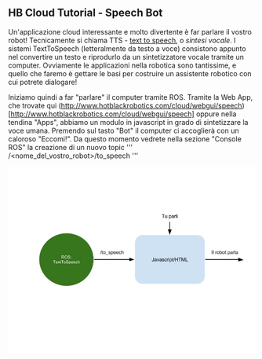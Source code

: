 ## HB Cloud Tutorial - Speech Bot ##

Un'applicazione cloud interessante e molto divertente è far parlare il vostro robot! 
Tecnicamente si chiama TTS - [text to speech](https://en.wikipedia.org/wiki/Speech_synthesis), o *sintesi vocale*. I sistemi TextToSpeech (letteralmente da testo a voce) consistono appunto nel convertire un testo e riprodurlo da un sintetizzatore vocale tramite un computer. Ovviamente le applicazioni nella robotica sono tantissime, e quello che faremo è gettare le basi per costruire un assistente robotico con cui potrete dialogare!

Iniziamo quindi a far "parlare" il computer tramite ROS. Tramite la Web App, che trovate qui (http://www.hotblackrobotics.com/cloud/webgui/speech)[http://www.hotblackrobotics.com/cloud/webgui/speech] oppure nella tendina "Apps", abbiamo un modulo in javascript in grado di sintetizzare la voce umana. Premendo sul tasto "Bot" il computer ci accoglierà con un caloroso "Eccomi!". Da questo momento vedrete nella sezione "Console ROS" la creazione di un nuovo topic ''' /<nome_del_vostro_robot>/to_speech '''

![](https://raw.githubusercontent.com/sgabello1/Dotbot-Kit-e-Tutorial/master/speech%20bot/TextToSpeech.jpg)
